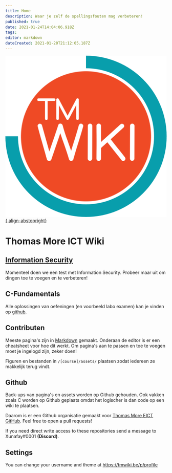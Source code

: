 ```yaml
---
title: Home
description: Waar je zelf de spellingsfouten mag verbeteren!
published: true
date: 2021-01-24T14:04:06.918Z
tags: 
editor: markdown
dateCreated: 2021-01-20T21:12:05.187Z
---
```


[![tmwiki_v1_noback.png](/tmwiki_v1_noback.png){.align-abstopright}](https://tmwiki.be/en/home)

# Thomas More ICT Wiki

## [Information Security](/Information_Security)
Momenteel doen we een test met Information Security.
Probeer maar uit om dingen toe te voegen en te verbeteren!

## C-Fundamentals
Alle oplossingen van oefeningen (en voorbeeld labo examen) kan je vinden op [github](https://github.com/tm-eict/C-Fundamentals).

## Contributen

Meeste pagina's zijn in [Markdown](https://docs.requarks.io/en/editors/markdown) gemaakt. Onderaan de editor is er een cheatsheet voor hoe dit werkt.
Om pagina's aan te passen en toe te voegen moet je ingelogd zijn, zeker doen!

Figuren en bestanden in `/[course]/assets/` plaatsen zodat iedereen ze makkelijk terug vindt.

## Github
Back-ups van pagina's en assets worden op Github gehouden.
Ook vakken zoals C worden op Github geplaats omdat het logischer is dan code op een wiki te plaatsen.

Daarom is er een Github organisatie gemaakt voor
[Thomas More EICT GitHub](https://github.com/tm-eict).
Feel free to open a pull requests!

If you need direct write access to these repositories send a message to  Xunafay#0001 **(Discord)**.

## Settings
You can change your username and theme at https://tmwiki.be/p/profile
